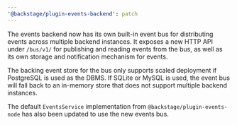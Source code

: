 ```yaml
---
'@backstage/plugin-events-backend': patch
---
```


The events backend now has its own built-in event bus for distributing events across multiple backend instances. It exposes a new HTTP API under `/bus/v1/` for publishing and reading events from the bus, as well as its own storage and notification mechanism for events.

The backing event store for the bus only supports scaled deployment if PostgreSQL is used as the DBMS. If SQLite or MySQL is used, the event bus will fall back to an in-memory store that does not support multiple backend instances.

The default `EventsService` implementation from `@backstage/plugin-events-node` has also been updated to use the new events bus.
